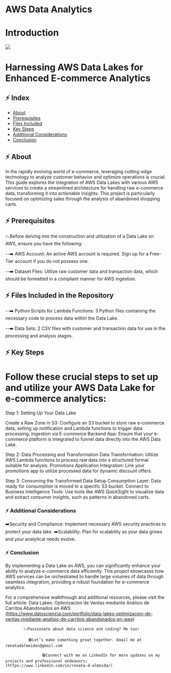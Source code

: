 # AWS Data Analytics

# Introduction
![](https://static.wixstatic.com/media/52c713_c1a17196256c4da592fc50f1158ae012~mv2.jpg/v1/crop/x_0,y_32,w_1910,h_939/fill/w_940,h_462,al_c,q_85,usm_0.66_1.00_0.01,enc_avif,quality_auto/renata_de_almeida_edited_edited.jpg)

# Harnessing AWS Data Lakes for Enhanced E-commerce Analytics


##  :zap: Index

- [About](#beginner-about)
- [Prerequisites](#beginner-about)
- [Files Included](#beginner-about)
- [Key Steps](#key-steps)
- [Additional Considerations](#kAdditional-Considerations)
- [Conclusion](#Conclusion)
 
  


## :zap: About

In the rapidly evolving world of e-commerce, leveraging cutting-edge technology to analyze customer behavior and optimize operations is crucial. 
This guide explores the integration of AWS Data Lakes with various AWS services to create a streamlined architecture for handling raw e-commerce data,
transforming it into actionable insights. This project is particularly focused on optimizing sales through the analysis of abandoned shopping carts.

## :zap: Prerequisites

📉Before delving into the construction and utilization of a Data Lake on AWS, ensure you have the following:

  --➡️ AWS Account: An active AWS account is required. Sign up for a Free-Tier account if you do not possess one.
  
  --➡️ Dataset Files: Utilize raw customer data and transaction data, which should be formatted in a compliant manner for AWS ingestion.


## :zap: Files Included in the Repository

--➡️  Python Scripts for Lambda Functions: 3 Python files containing the necessary code to process data within the Data Lake.

--➡️  Data Sets: 2 CSV files with customer and transaction data for use in the processing and analysis stages.



## :zap: Key Steps

# Follow these crucial steps to set up and utilize your AWS Data Lake for e-commerce analytics:

Step 1: Setting Up Your Data Lake

Create a Raw Zone in S3: Configure an S3 bucket to store raw e-commerce data, setting up notification and Lambda functions to trigger data processing.
Ingestion via E-commerce Backend App: Ensure that your e-commerce platform is integrated to funnel data directly into the AWS Data Lake.

Step 2: Data Processing and Transformation
Data Transformation: Utilize AWS Lambda functions to process raw data into a structured format suitable for analysis.
Promotions Application Integration: Link your promotions app to utilize processed data for dynamic discount offers.

Step 3: Consuming the Transformed Data
Setup Consumption Layer: Data ready for consumption is moved to a specific S3 bucket.
Connect to Business Intelligence Tools: Use tools like AWS QuickSight to visualize data and extract consumer insights, such as patterns in abandoned carts.


### :zap: Additional Considerations

  ➡️Security and Compliance: Implement necessary AWS security practices to protect your data lake.
  ➡️Scalability: Plan for scalability as your data grows and your analytical needs evolve.


### :zap: Conclusion

By implementing a Data Lake on AWS, you can significantly enhance your ability to analyze e-commerce data efficiently. 
This project showcases how AWS services can be orchestrated to handle large volumes of data through seamless integration, providing a robust foundation for e-commerce analytics.

For a comprehensive walkthrough and additional resources, please visit the full article:
Data Lakes: Optimización de Ventas mediante Análisis de Carritos Abandonados en AWS
(https://www.datosciencia.com/portfolio/data-lakes-optimizacion-de-ventas-mediante-analisis-de-carritos-abandonados-en-aws)












            📉Passionate about data science and coding? Me too! 

              🟣Let’s make something great together. Email me at renatadalmeidas@gmail.com

                    🟣Connect with me on LinkedIn for more updates on my projects and professional endeavors: (https://www.linkedin.com/in/renata-d-almeida/)
